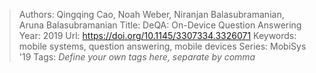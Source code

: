 > Authors: Qingqing Cao, Noah Weber, Niranjan Balasubramanian, Aruna Balasubramanian
> Title: DeQA: On-Device Question Answering
> Year: 2019
> Url: https://doi.org/10.1145/3307334.3326071
> Keywords: mobile systems, question answering, mobile devices
> Series: MobiSys '19
> Tags: *Define your own tags here, separate by comma*